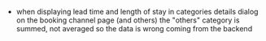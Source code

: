 - when displaying lead time and length of stay in categories details dialog on the booking channel page (and others)  the "others" category is summed, not averaged so the data is wrong coming from the backend